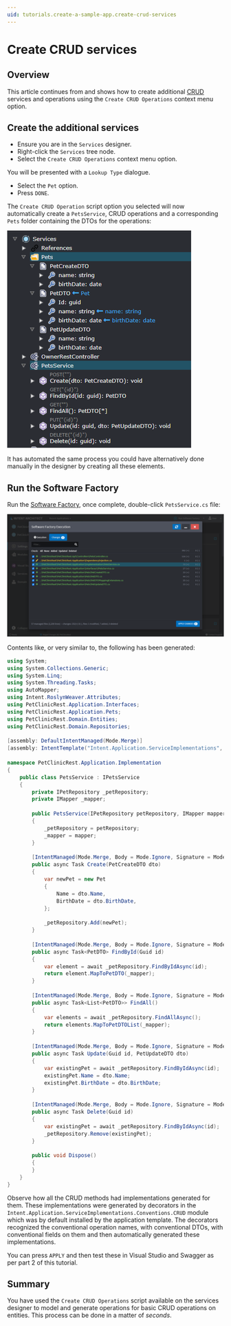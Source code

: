 ```yaml
---
uid: tutorials.create-a-sample-app.create-crud-services
---
```


# Create CRUD services

## Overview

This article continues from [](xref:tutorials.create-a-sample-app.create-a-petclinic-csharp) and shows how to create additional [CRUD](https://en.wikipedia.org/wiki/Create,_read,_update_and_delete) services and operations using the `Create CRUD Operations` context menu option.

## Create the additional services

- Ensure you are in the `Services` designer.
- Right-click the `Services` tree node.
- Select the `Create CRUD Operations` context menu option.

You will be presented with a `Lookup Type` dialogue.

- Select the `Pet` option.
- Press `DONE`.

The `Create CRUD Operation` script option you selected will now automatically create a `PetsService`, CRUD operations and a corresponding `Pets` folder containing the DTOs for the operations:

![Created CRUD operations and DTOs](images/created-crud-operations-and-dtos.png)

It has automated the same process you could have alternatively done manually in the designer by creating all these elements.

## Run the Software Factory

Run the [Software Factory](xref:tutorials.create-a-sample-app.create-a-petclinic-csharp#generate-the-code), once complete, double-click `PetsService.cs` file:

![Software Factory Execution, Apply Changes](images/software-factory-execution-apply-changes.png)

Contents like, or very similar to, the following has been generated:

```csharp
using System;
using System.Collections.Generic;
using System.Linq;
using System.Threading.Tasks;
using AutoMapper;
using Intent.RoslynWeaver.Attributes;
using PetClinicRest.Application.Interfaces;
using PetClinicRest.Application.Pets;
using PetClinicRest.Domain.Entities;
using PetClinicRest.Domain.Repositories;

[assembly: DefaultIntentManaged(Mode.Merge)]
[assembly: IntentTemplate("Intent.Application.ServiceImplementations", Version = "1.0")]

namespace PetClinicRest.Application.Implementation
{
    public class PetsService : IPetsService
    {
        private IPetRepository _petRepository;
        private IMapper _mapper;

        public PetsService(IPetRepository petRepository, IMapper mapper)
        {
            _petRepository = petRepository;
            _mapper = mapper;
        }

        [IntentManaged(Mode.Merge, Body = Mode.Ignore, Signature = Mode.Fully)]
        public async Task Create(PetCreateDTO dto)
        {
            var newPet = new Pet
            {
                Name = dto.Name,
                BirthDate = dto.BirthDate,
            };

            _petRepository.Add(newPet);
        }

        [IntentManaged(Mode.Merge, Body = Mode.Ignore, Signature = Mode.Fully)]
        public async Task<PetDTO> FindById(Guid id)
        {
            var element = await _petRepository.FindByIdAsync(id);
            return element.MapToPetDTO(_mapper);
        }

        [IntentManaged(Mode.Merge, Body = Mode.Ignore, Signature = Mode.Fully)]
        public async Task<List<PetDTO>> FindAll()
        {
            var elements = await _petRepository.FindAllAsync();
            return elements.MapToPetDTOList(_mapper);
        }

        [IntentManaged(Mode.Merge, Body = Mode.Ignore, Signature = Mode.Fully)]
        public async Task Update(Guid id, PetUpdateDTO dto)
        {
            var existingPet = await _petRepository.FindByIdAsync(id);
            existingPet.Name = dto.Name;
            existingPet.BirthDate = dto.BirthDate;
        }

        [IntentManaged(Mode.Merge, Body = Mode.Ignore, Signature = Mode.Fully)]
        public async Task Delete(Guid id)
        {
            var existingPet = await _petRepository.FindByIdAsync(id);
            _petRepository.Remove(existingPet);
        }

        public void Dispose()
        {
        }
    }
}
```

Observe how all the CRUD methods had implementations generated for them. These implementations were generated by decorators in the `Intent.Application.ServiceImplementations.Conventions.CRUD` module which was by default installed by the application template. The decorators recognized the conventional operation names, with conventional DTOs, with conventional fields on them and then automatically generated these implementations.

You can press `APPLY` and then test these in Visual Studio and Swagger as per part 2 of this tutorial.

## Summary

You have used the `Create CRUD Operations` script available on the services designer to model and generate operations for basic CRUD operations on entities. This process can be done in a matter of _seconds_.
